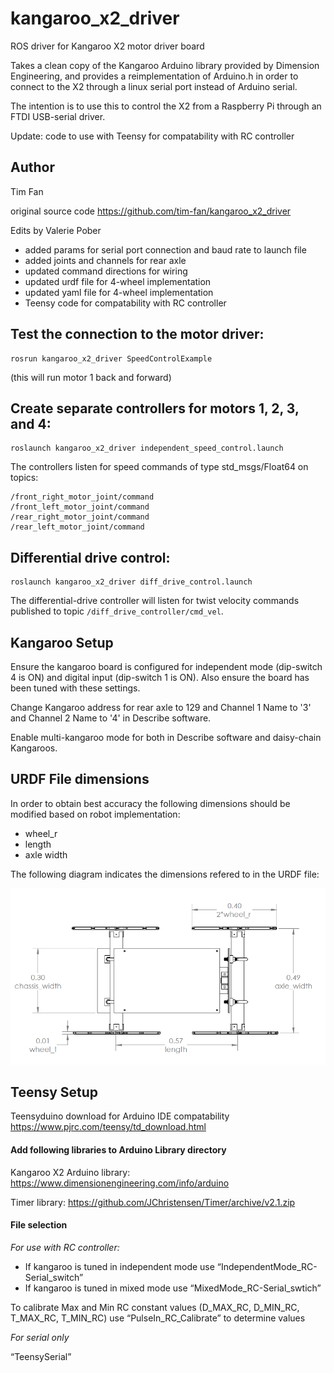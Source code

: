 
# kangaroo_x2_driver
ROS driver for Kangaroo X2 motor driver board

Takes a clean copy of the Kangaroo Arduino library provided by Dimension Engineering, and provides a reimplementation of Arduino.h in order to connect to the X2 through a linux serial port instead of Arduino serial. 

The intention is to use this to control the X2 from a Raspberry Pi through an FTDI USB-serial driver.

Update: code to use with Teensy for compatability with RC controller 


## Author
Tim Fan

original source code https://github.com/tim-fan/kangaroo_x2_driver

Edits by Valerie Pober

- added params for serial port connection and baud rate to launch file
- added joints and channels for rear axle
- updated command directions for wiring
- updated urdf file for 4-wheel implementation
- updated yaml file for 4-wheel implementation
- Teensy code for compatability with RC controller



## Test the connection to the motor driver:
```
rosrun kangaroo_x2_driver SpeedControlExample
```
(this will run motor 1 back and forward)

## Create separate controllers for motors 1, 2, 3, and 4:
```
roslaunch kangaroo_x2_driver independent_speed_control.launch
```
The controllers listen for speed commands of type std_msgs/Float64 on topics: 
```
/front_right_motor_joint/command
/front_left_motor_joint/command
/rear_right_motor_joint/command
/rear_left_motor_joint/command
```

## Differential drive control:
```
roslaunch kangaroo_x2_driver diff_drive_control.launch
```
The differential-drive controller will listen for twist velocity commands published to topic `/diff_drive_controller/cmd_vel`.


## Kangaroo Setup
Ensure the kangaroo board is configured for independent mode (dip-switch 4 is ON) and digital input (dip-switch 1 is ON). Also ensure the board has been tuned with these settings.

Change Kangaroo address for rear axle to 129 and Channel 1 Name to '3' and Channel 2 Name to '4' in Describe software.

Enable multi-kangaroo mode for both in Describe software and daisy-chain Kangaroos.

## URDF File dimensions
In order to obtain best accuracy the following dimensions should be modified based on robot implementation:
- wheel_r
- length
- axle width

The following diagram indicates the dimensions refered to in the URDF file:

![URDF dimensions](https://github.com/vpober/ARL-SubtRobot/blob/master/urdf/Chassis_URDFdimensions.PNG)

## Teensy Setup

Teensyduino download for Arduino IDE compatability
https://www.pjrc.com/teensy/td_download.html

#### Add following libraries to Arduino Library directory

Kangaroo X2 Arduino library:
https://www.dimensionengineering.com/info/arduino

Timer library:
https://github.com/JChristensen/Timer/archive/v2.1.zip

#### File selection

*For use with RC controller:*
- If kangaroo is tuned in independent mode use “IndependentMode_RC-Serial_switch”
- If kangaroo is tuned in mixed mode use “MixedMode_RC-Serial_swtich”

To calibrate Max and Min RC constant values (D_MAX_RC, D_MIN_RC, T_MAX_RC, T_MIN_RC) use “PulseIn_RC_Calibrate” to determine values

*For serial only*

“TeensySerial”




